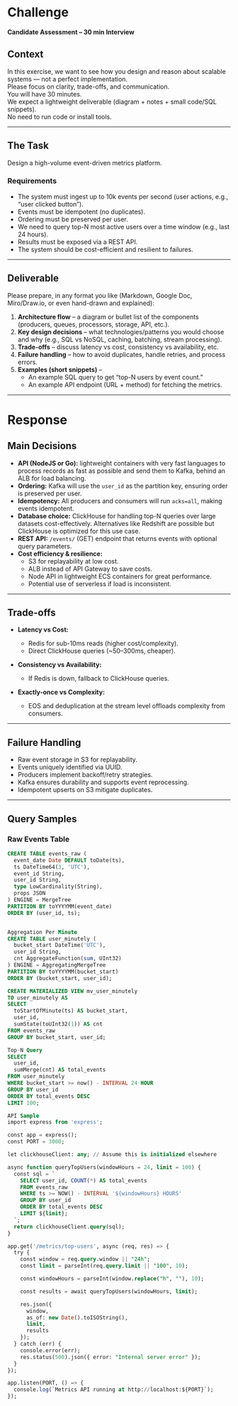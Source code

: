 # Challenge  
**Candidate Assessment – 30 min Interview**

## Context  
In this exercise, we want to see how you design and reason about scalable systems — not a perfect implementation.  
Please focus on clarity, trade-offs, and communication.  
You will have 30 minutes.  
We expect a lightweight deliverable (diagram + notes + small code/SQL snippets).  
No need to run code or install tools.  

---

## The Task  
Design a high-volume event-driven metrics platform.

### Requirements  
- The system must ingest up to 10k events per second (user actions, e.g., “user clicked button”).  
- Events must be idempotent (no duplicates).  
- Ordering must be preserved per user.  
- We need to query top-N most active users over a time window (e.g., last 24 hours).  
- Results must be exposed via a REST API.  
- The system should be cost-efficient and resilient to failures.  

---

## Deliverable  
Please prepare, in any format you like (Markdown, Google Doc, Miro/Draw.io, or even hand-drawn and explained):  

1. **Architecture flow** – a diagram or bullet list of the components (producers, queues, processors, storage, API, etc.).  
2. **Key design decisions** – what technologies/patterns you would choose and why (e.g., SQL vs NoSQL, caching, batching, stream processing).  
3. **Trade-offs** – discuss latency vs cost, consistency vs availability, etc.  
4. **Failure handling** – how to avoid duplicates, handle retries, and process errors.  
5. **Examples (short snippets)** –  
   - An example SQL query to get “top-N users by event count.”  
   - An example API endpoint (URL + method) for fetching the metrics.  

---

# Response  

## Main Decisions  
- **API (NodeJS or Go):** lightweight containers with very fast languages to process records as fast as possible and send them to Kafka, behind an ALB for load balancing.  
- **Ordering:** Kafka will use the `user_id` as the partition key, ensuring order is preserved per user.  
- **Idempotency:** All producers and consumers will run `acks=all`, making events idempotent.  
- **Database choice:** ClickHouse for handling top-N queries over large datasets cost-effectively. Alternatives like Redshift are possible but ClickHouse is optimized for this use case.  
- **REST API:** `/events/` (GET) endpoint that returns events with optional query parameters.  
- **Cost efficiency & resilience:**  
  - S3 for replayability at low cost.  
  - ALB instead of API Gateway to save costs.  
  - Node API in lightweight ECS containers for great performance.  
  - Potential use of serverless if load is inconsistent.  

---

## Trade-offs  

- **Latency vs Cost:**  
  - Redis for sub-10ms reads (higher cost/complexity).  
  - Direct ClickHouse queries (~50–300ms, cheaper).  

- **Consistency vs Availability:**  
  - If Redis is down, fallback to ClickHouse queries.  

- **Exactly-once vs Complexity:**  
  - EOS and deduplication at the stream level offloads complexity from consumers.  

---

## Failure Handling  

- Raw event storage in S3 for replayability.  
- Events uniquely identified via UUID.  
- Producers implement backoff/retry strategies.  
- Kafka ensures durability and supports event reprocessing.  
- Idempotent upserts on S3 mitigate duplicates.  

---

## Query Samples  

### Raw Events Table  

```sql
CREATE TABLE events_raw (
  event_date Date DEFAULT toDate(ts),
  ts DateTime64(3, 'UTC'),
  event_id String,
  user_id String,
  type LowCardinality(String),
  props JSON
) ENGINE = MergeTree
PARTITION BY toYYYYMM(event_date)
ORDER BY (user_id, ts);


Aggregation Per Minute
CREATE TABLE user_minutely (
  bucket_start DateTime('UTC'),
  user_id String,
  cnt AggregateFunction(sum, UInt32)
) ENGINE = AggregatingMergeTree
PARTITION BY toYYYYMM(bucket_start)
ORDER BY (bucket_start, user_id);

CREATE MATERIALIZED VIEW mv_user_minutely
TO user_minutely AS
SELECT
  toStartOfMinute(ts) AS bucket_start,
  user_id,
  sumState(toUInt32(1)) AS cnt
FROM events_raw
GROUP BY bucket_start, user_id;

Top-N Query
SELECT
  user_id,
  sumMerge(cnt) AS total_events
FROM user_minutely
WHERE bucket_start >= now() - INTERVAL 24 HOUR
GROUP BY user_id
ORDER BY total_events DESC
LIMIT 100;

API Sample
import express from 'express';

const app = express();
const PORT = 3000;

let clickhouseClient: any; // Assume this is initialized elsewhere

async function queryTopUsers(windowHours = 24, limit = 100) {
  const sql = `
    SELECT user_id, COUNT(*) AS total_events
    FROM events_raw
    WHERE ts >= NOW() - INTERVAL '${windowHours} HOURS'
    GROUP BY user_id
    ORDER BY total_events DESC
    LIMIT ${limit};
  `;
  return clickhouseClient.query(sql);
}

app.get('/metrics/top-users', async (req, res) => {
  try {
    const window = req.query.window || "24h";
    const limit = parseInt(req.query.limit || "100", 10);

    const windowHours = parseInt(window.replace("h", ""), 10);

    const results = await queryTopUsers(windowHours, limit);

    res.json({
      window,
      as_of: new Date().toISOString(),
      limit,
      results
    });
  } catch (err) {
    console.error(err);
    res.status(500).json({ error: "Internal server error" });
  }
});

app.listen(PORT, () => {
  console.log(`Metrics API running at http://localhost:${PORT}`);
});